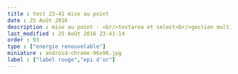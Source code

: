 ```yaml
---
title : test 23-41 mise au point
date : 25 Août 2016
description : mise au point - <br/>textarea et select<br/>gestion multiligne, et choix multiples
last_modified : 25 Août 2016 23-41-14
order : 93
type : ["energie renouvelable"]
miniature : android-chrome-96x96.jpg
label : ["label rouge","epi d'or"]
---
```

